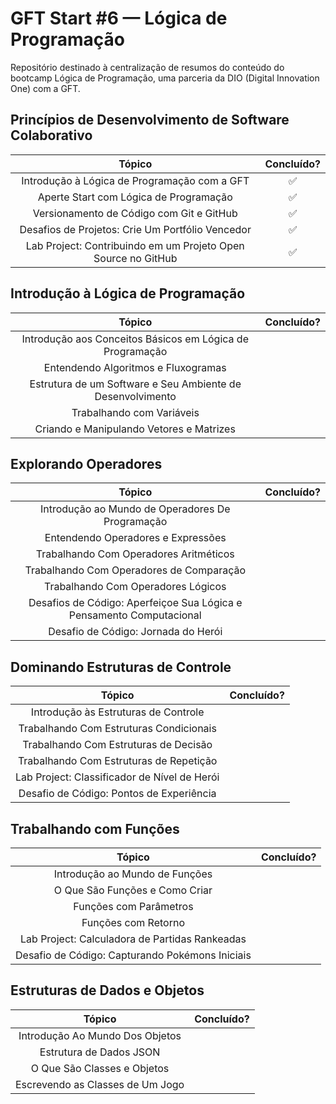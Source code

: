 # GFT Start #6 — Lógica de Programação

Repositório destinado à centralização de resumos do conteúdo do bootcamp Lógica de Programação, uma parceria da DIO (Digital Innovation One) com a GFT.

## Princípios de Desenvolvimento de Software Colaborativo

|                            Tópico                             | Concluído? |
| :-----------------------------------------------------------: | :--------: |
|         Introdução à Lógica de Programação com a GFT          |     ✅     |
|            Aperte Start com Lógica de Programação             |     ✅     |
|           Versionamento de Código com Git e GitHub            |     ✅     |
|       Desafios de Projetos: Crie Um Portfólio Vencedor        |     ✅     |
| Lab Project: Contribuindo em um Projeto Open Source no GitHub |     ✅     |

## Introdução à Lógica de Programação

|                           Tópico                           | Concluído? |
| :--------------------------------------------------------: | :--------: |
| Introdução aos Conceitos Básicos em Lógica de Programação  |            |
|            Entendendo Algoritmos e Fluxogramas             |            |
| Estrutura de um Software e Seu Ambiente de Desenvolvimento |            |
|                 Trabalhando com Variáveis                  |            |
|          Criando e Manipulando Vetores e Matrizes          |            |

## Explorando Operadores

|                                Tópico                                | Concluído? |
| :------------------------------------------------------------------: | :--------: |
|           Introdução ao Mundo de Operadores De Programação           |            |
|                  Entendendo Operadores e Expressões                  |            |
|                Trabalhando Com Operadores Aritméticos                |            |
|               Trabalhando Com Operadores de Comparação               |            |
|                  Trabalhando Com Operadores Lógicos                  |            |
| Desafios de Código: Aperfeiçoe Sua Lógica e Pensamento Computacional |            |
|                 Desafio de Código: Jornada do Herói                  |            |

## Dominando Estruturas de Controle

|                    Tópico                    | Concluído? |
| :------------------------------------------: | :--------: |
|     Introdução às Estruturas de Controle     |            |
|   Trabalhando Com Estruturas Condicionais    |            |
|    Trabalhando Com Estruturas de Decisão     |            |
|   Trabalhando Com Estruturas de Repetição    |            |
| Lab Project: Classificador de Nível de Herói |            |
|   Desafio de Código: Pontos de Experiência   |            |

## Trabalhando com Funções

|                     Tópico                      | Concluído? |
| :---------------------------------------------: | :--------: |
|         Introdução ao Mundo de Funções          |            |
|         O Que São Funções e Como Criar          |            |
|             Funções com Parâmetros              |            |
|               Funções com Retorno               |            |
| Lab Project: Calculadora de Partidas Rankeadas  |            |
| Desafio de Código: Capturando Pokémons Iniciais |            |

## Estruturas de Dados e Objetos

|              Tópico              | Concluído? |
| :------------------------------: | :--------: |
| Introdução Ao Mundo Dos Objetos  |            |
|     Estrutura de Dados JSON      |            |
|   O Que São Classes e Objetos    |            |
| Escrevendo as Classes de Um Jogo |            |
